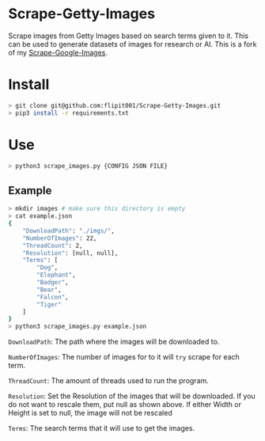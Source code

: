 # Scrape-Getty-Images
Scrape images from Getty Images based on search terms given to it. This can be used to generate datasets of images for research or AI. This is a fork of my [Scrape-Google-Images](https://github.com/flipit001/Scrape-Google-Images).

# Install
```bash
> git clone git@github.com:flipit001/Scrape-Getty-Images.git
> pip3 install -r requirements.txt
```
# Use
```bash
> python3 scrape_images.py {CONFIG JSON FILE}
```
## Example
```bash
> mkdir images # make sure this directory is empty
> cat example.json
{
    "DownloadPath": "./imgs/",
    "NumberOfImages": 22,
    "ThreadCount": 2,
    "Resolution": [null, null],
    "Terms": [
        "Dog",
        "Elephant",
        "Badger",
        "Bear",
        "Falcon",
        "Tiger"
    ]
}
> python3 scrape_images.py example.json
```
```DownloadPath```: The path where the images will be downloaded to.

```NumberOfImages```: The number of images for to it will ```try``` scrape for each term.

```ThreadCount```: The amount of threads used to run the program.

```Resolution```: Set the Resolution of the images that will be downloaded. If you do not want to rescale them, put null as shown above. If either Width or Height is set to null, the image will not be rescaled

```Terms```: The search terms that it will use to get the images.